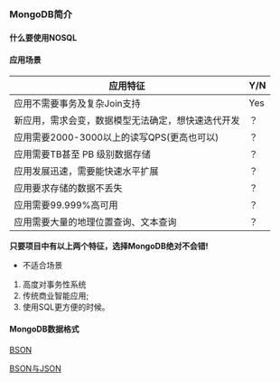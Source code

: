 ### MongoDB简介
#### 什么要使用NOSQL
#### 应用场景
| 应用特征                                           | Y/N  |
| -------------------------------------------------- | ---- |
| 应用不需要事务及复杂Join支持                       | Yes  |
| 新应用，需求会变，数据模型无法确定，想快速迭代开发 | ？   |
| 应用需要2000-3000以上的读写QPS(更高也可以)         | ？   |
| 应用需要TB甚至 PB 级别数据存储                     | ？   |
| 应用发展迅速，需要能快速水平扩展                   | ？   |
| 应用要求存储的数据不丢失                           | ？   |
| 应用需要99.999%高可用                              | ？   |
| 应用需要大量的地理位置查询、文本查询               | ？   |
**只要项目中有以上两个特征，选择MongoDB绝对不会错!**
- 不适合场景
1. 高度对事务性系统
2. 传统商业智能应用;
3. 使用SQL更方便的时候。

#### MongoDB数据格式

[BSON](http://bsonspec.org/spec.html)

[BSON与JSON](https://blog.csdn.net/Losteng/article/details/52402775)